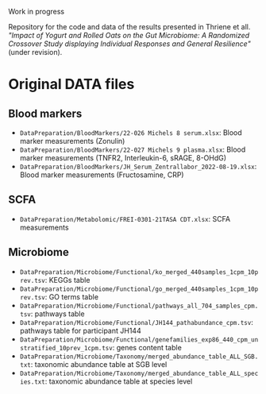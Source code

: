 Work in progress



Repository for the code and data of the results presented in Thriene et all. *"Impact of Yogurt and Rolled Oats on the Gut Microbiome: A Randomized Crossover Study displaying Individual Responses and General Resilience"* (under revision).




# Original DATA files

## Blood markers

- `DataPreparation/BloodMarkers/22-026 Michels 8 serum.xlsx`: Blood marker measurements (Zonulin)
- `DataPreparation/BloodMarkers/22-027 Michels 9 plasma.xlsx`: Blood marker measurements (TNFR2, Interleukin-6, sRAGE, 8-OHdG)
- `DataPreparation/BloodMarkers/JH_Serum_Zentrallabor_2022-08-19.xlsx`: Blood marker measurements (Fructosamine, CRP)


## SCFA
- `DataPreparation/Metabolomic/FREI-0301-21TASA CDT.xlsx`: SCFA measurements 


## Microbiome
- `DataPreparation/Microbiome/Functional/ko_merged_440samples_1cpm_10prev.tsv`: KEGGs table
- `DataPreparation/Microbiome/Functional/go_merged_440samples_1cpm_10prev.tsv`: GO terms table 
- `DataPreparation/Microbiome/Functional/pathways_all_704_samples_cpm.tsv`: pathways table   
- `DataPreparation/Microbiome/Functional/JH144_pathabundance_cpm.tsv`: pathways table for participant JH144
- `DataPreparation/Microbiome/Functional/genefamilies_exp86_440_cpm_unstratified_10prev_1cpm.tsv`: genes content table
- `DataPreparation/Microbiome/Taxonomy/merged_abundance_table_ALL_SGB.txt`: taxonomic abundance table at SGB level
- `DataPreparation/Microbiome/Taxonomy/merged_abundance_table_ALL_species.txt`: taxonomic abundance table at species level



       